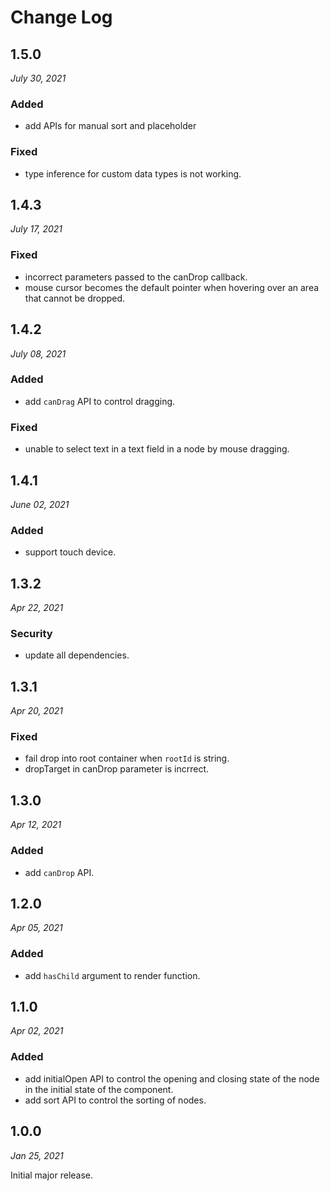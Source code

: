 # Change Log

## 1.5.0

_July 30, 2021_

### Added

- add APIs for manual sort and placeholder

### Fixed

- type inference for custom data types is not working.

## 1.4.3

_July 17, 2021_

### Fixed

- incorrect parameters passed to the canDrop callback.
- mouse cursor becomes the default pointer when hovering over an area that cannot be dropped.

## 1.4.2

_July 08, 2021_

### Added

- add `canDrag` API to control dragging.

### Fixed

- unable to select text in a text field in a node by mouse dragging.

## 1.4.1

_June 02, 2021_

### Added

- support touch device.

## 1.3.2

_Apr 22, 2021_

### Security

- update all dependencies.

## 1.3.1

_Apr 20, 2021_

### Fixed

- fail drop into root container when `rootId` is string.
- dropTarget in canDrop parameter is incrrect.

## 1.3.0

_Apr 12, 2021_

### Added

- add `canDrop` API.

## 1.2.0

_Apr 05, 2021_

### Added

- add `hasChild` argument to render function.

## 1.1.0

_Apr 02, 2021_

### Added

- add initialOpen API to control the opening and closing state of the node in the initial state of the component.
- add sort API to control the sorting of nodes.

## 1.0.0

_Jan 25, 2021_

Initial major release.

